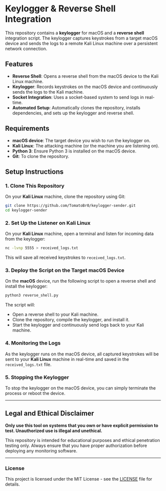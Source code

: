 
# Keylogger & Reverse Shell Integration

This repository contains a **keylogger** for macOS and a **reverse shell** integration script. The keylogger captures keystrokes from a target macOS device and sends the logs to a remote Kali Linux machine over a persistent network connection.

## Features
- **Reverse Shell**: Opens a reverse shell from the macOS device to the Kali Linux machine.
- **Keylogger**: Records keystrokes on the macOS device and continuously sends the logs to the Kali machine.
- **Socket Integration**: Uses a socket-based system to send logs in real-time.
- **Automated Setup**: Automatically clones the repository, installs dependencies, and sets up the keylogger and reverse shell.

## Requirements

- **macOS device**: The target device you wish to run the keylogger on.
- **Kali Linux**: The attacking machine (or the machine you are listening on).
- **Python 3**: Ensure Python 3 is installed on the macOS device.
- **Git**: To clone the repository.

## Setup Instructions

### 1. Clone This Repository

On your **Kali Linux** machine, clone the repository using Git:

```bash
git clone https://github.com/TomatoBr0/keylogger-sender.git
cd keylogger-sender
```

### 2. Set Up the Listener on Kali Linux

On your **Kali Linux** machine, open a terminal and listen for incoming data from the keylogger:

```bash
nc -lvnp 5555 > received_logs.txt
```

This will save all received keystrokes to `received_logs.txt`.

### 3. Deploy the Script on the Target macOS Device

On the **macOS** device, run the following script to open a reverse shell and install the keylogger:

```bash
python3 reverse_shell.py
```

The script will:
- Open a reverse shell to your Kali machine.
- Clone the repository, compile the keylogger, and install it.
- Start the keylogger and continuously send logs back to your Kali machine.

### 4. Monitoring the Logs

As the keylogger runs on the macOS device, all captured keystrokes will be sent to your **Kali Linux** machine in real-time and saved in the `received_logs.txt` file.

### 5. Stopping the Keylogger

To stop the keylogger on the macOS device, you can simply terminate the process or reboot the device.

---

## Legal and Ethical Disclaimer

**Only use this tool on systems that you own or have explicit permission to test. Unauthorized use is illegal and unethical.**

This repository is intended for educational purposes and ethical penetration testing only. Always ensure that you have proper authorization before deploying any monitoring software.

---

### License

This project is licensed under the MIT License - see the [LICENSE](LICENSE) file for details.
